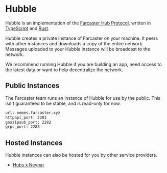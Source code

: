 # Hubble

Hubble is an implementation of the [Farcaster Hub Protocol](https://github.com/farcasterxyz/protocol), written in [TypeScript](https://www.typescriptlang.org/) and [Rust](https://www.rust-lang.org/).

Hubble creates a private instance of Farcaster on your machine. It peers with other instances and downloads a copy of the entire network. Messages uploaded to your Hubble instance will be broadcast to the network. 

We recommend running Hubble if you are building an app, need access to the latest data or want to help decentralize the network.

## Public Instances

The Farcaster team runs an instance of Hubble for use by the public. This isn't guaranteed to be stable, and is read-only for now. 

```bash
url: nemes.farcaster.xyz
httpapi_port: 2281
gossipsub_port: 2282
grpc_port: 2283
```

## Hosted Instances

Hubble instances can also be hosted for you by other service providers. 

- [Hubs x Neynar](https://hubs.neynar.com/)